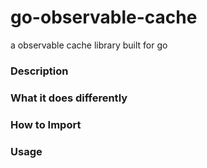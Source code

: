 # go-observable-cache
a observable cache library built for go

### Description 

### What it does differently

### How to Import

### Usage
